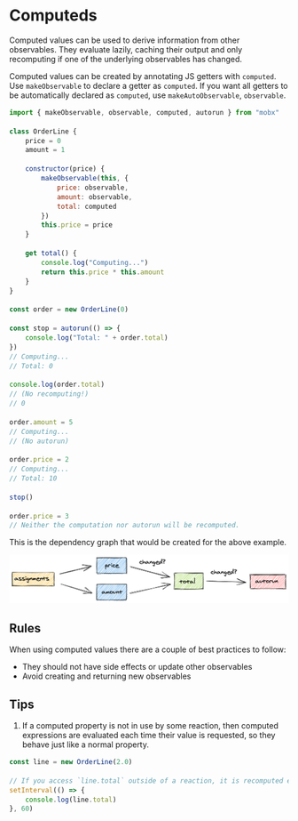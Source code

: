 # Computeds

Computed values can be used to derive information from other observables. They evaluate lazily, caching their output and only recomputing if one of the underlying observables has changed.

Computed values can be created by annotating JS getters with `computed`. Use `makeObservable` to declare a getter as `computed`. If you want all getters to be automatically declared as `computed`, use `makeAutoObservable`, `observable`.

```js
import { makeObservable, observable, computed, autorun } from "mobx"

class OrderLine {
    price = 0
    amount = 1

    constructor(price) {
        makeObservable(this, {
            price: observable,
            amount: observable,
            total: computed
        })
        this.price = price
    }

    get total() {
        console.log("Computing...")
        return this.price * this.amount
    }
}

const order = new OrderLine(0)

const stop = autorun(() => {
    console.log("Total: " + order.total)
})
// Computing...
// Total: 0

console.log(order.total)
// (No recomputing!)
// 0

order.amount = 5
// Computing...
// (No autorun)

order.price = 2
// Computing...
// Total: 10

stop()

order.price = 3
// Neither the computation nor autorun will be recomputed.
```

This is the dependency graph that would be created for the above example.

![computed-example](./computed-example.png)

## Rules

When using computed values there are a couple of best practices to follow:

- They should not have side effects or update other observables
- Avoid creating and returning new observables

## Tips

1. If a computed property is not in use by some reaction, then computed expressions are evaluated each time their value is requested, so they behave just like a normal property.

```js
const line = new OrderLine(2.0)

// If you access `line.total` outside of a reaction, it is recomputed every time.
setInterval(() => {
    console.log(line.total)
}, 60)
```
